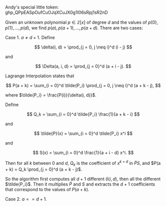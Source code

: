 Andy's special little token: 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

Given an unknown polynomial $p \in \mathbb{Z}[x]$ of degree $d$ and the values of $p(0), p(1), ..., p(d)$, we find $p(a), p(a + 1), ..., p(a + d)$. There are two cases:

Case 1. $a \neq d + 1$. Define

$$
    \delta(i, d) = \prod_{j = 0, j \neq i}^d (i - j)
$$

and

$$
    \Delta(a, i, d) = \prod_{j = 0}^d (a + i - j).
$$

Lagrange Interpolation states that

$$
    P(a + k) = \sum_{i = 0}^d \tilde{P_i} \prod_{j = 0, j \neq i}^d (a + k - j),
$$

where $\tilde{P_i} = \frac{P(i)}{\delta(i, d)}$.

Define

$$
    Q_k = \sum_{i = 0}^d \tilde{P_i} \frac{1}{a + k - i}
$$

and

$$
    \tilde{P}(x) = \sum_{i = 0}^d \tilde{P_i} x^i
$$

and

$$
    S(x) = \sum_{i = 0}^d \frac{1}{a + i - d} x^i.
$$

Then for all $k$ between $0$ and $d$, $Q_k$ is the coefficient of $x^{k + d}$ in $\tilde{P}S$, and $P(a + k) = Q_k \prod_{j = 0}^d (a + k - j)$.

So the algorithm first computes all $d + 1$ different $\delta(i, d)$, then all the different $\tilde{P_i}$. Then it multiplies $\tilde{P}$ and $S$ and extracts the $d + 1$ coefficients that correspond to the values of $P(a + k)$.

Case 2. $a == d+1$.